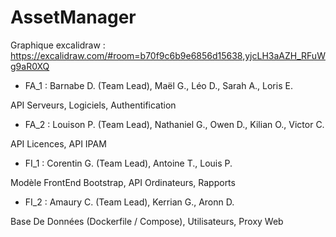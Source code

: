 # AssetManager

Graphique excalidraw : https://excalidraw.com/#room=b70f9c6b9e6856d15638,yjcLH3aAZH_RFuWg9aR0XQ

- FA_1 : Barnabe D. (Team Lead), Maël G., Léo D., Sarah A., Loris E. 
  
API Serveurs, Logiciels, Authentification

- FA_2 : Louison P. (Team Lead), Nathaniel G., Owen D., Kilian O., Victor C. 
  
API Licences, API IPAM 

- FI_1 : Corentin G. (Team Lead), Antoine T., Louis P.

Modèle FrontEnd Bootstrap, API Ordinateurs, Rapports

- FI_2 : Amaury C. (Team Lead), Kerrian G., Aronn D. 

Base De Données (Dockerfile / Compose), Utilisateurs, Proxy Web 
